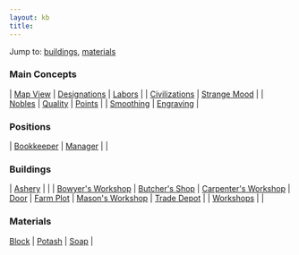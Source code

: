 ```yaml
---
layout: kb
title: 
---
```


Jump to: [buildings](#buildings), [materials](#materials)


### Main Concepts

<div class="table_full"></div>

| [Map View](mapview.html) | [Designations](designations.html) | [Labors](labors.html) |
| [Civilizations](civilizations.html) | [Strange Mood](strange-mood.html) |
| [Nobles](nobles.html) | [Quality](quality.html) | [Points](points.html) |
| [Smoothing](smoothing.html) | [Engraving](engraving.html) |

### Positions

<div class="table_full"></div>

| [Bookkeeper](bookkeeper.html) | [Manager](manager.html) | |


### Buildings

<div class="table_full"></div>

| [Ashery](ashery.html) | |
| [Bowyer's Workshop](bowyers-workshop.html) | [Butcher's Shop](butchers-shop.html) | [Carpenter's Workshop](carpenters-workshop.html)
| [Door](door.html) | [Farm Plot](farm-plot.html)
| [Mason's Workshop](masons-workshop.html) | [Trade Depot](trade-depot.html) |
| [Workshops](workshops.html) | |


### Materials

<div class="table_full"></div>

[Block](block.html) | [Potash](potash.html) | [Soap](soap.html) |

